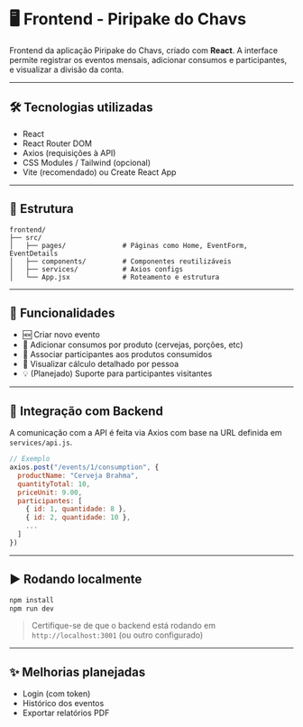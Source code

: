 
# 🖥️ Frontend - Piripake do Chavs

Frontend da aplicação Piripake do Chavs, criado com **React**. A interface permite registrar os eventos mensais, adicionar consumos e participantes, e visualizar a divisão da conta.

---

## 🛠️ Tecnologias utilizadas

- React
- React Router DOM
- Axios (requisições à API)
- CSS Modules / Tailwind (opcional)
- Vite (recomendado) ou Create React App

---

## 📁 Estrutura

```
frontend/
├── src/
│   ├── pages/              # Páginas como Home, EventForm, EventDetails
│   ├── components/         # Componentes reutilizáveis
│   ├── services/           # Axios configs
│   └── App.jsx             # Roteamento e estrutura
```

---

## 📱 Funcionalidades

- 🆕 Criar novo evento
- 🍻 Adicionar consumos por produto (cervejas, porções, etc)
- 👥 Associar participantes aos produtos consumidos
- 🧾 Visualizar cálculo detalhado por pessoa
- 💡 (Planejado) Suporte para participantes visitantes

---

## 🔗 Integração com Backend

A comunicação com a API é feita via Axios com base na URL definida em `services/api.js`.

```js
// Exemplo
axios.post("/events/1/consumption", {
  productName: "Cerveja Brahma",
  quantityTotal: 10,
  priceUnit: 9.00,
  participantes: [
    { id: 1, quantidade: 8 },
    { id: 2, quantidade: 10 },
    ...
  ]
})
```

---

## ▶️ Rodando localmente

```bash
npm install
npm run dev
```

> Certifique-se de que o backend está rodando em `http://localhost:3001` (ou outro configurado)

---

## ✨ Melhorias planejadas

- Login (com token)
- Histórico dos eventos
- Exportar relatórios PDF
